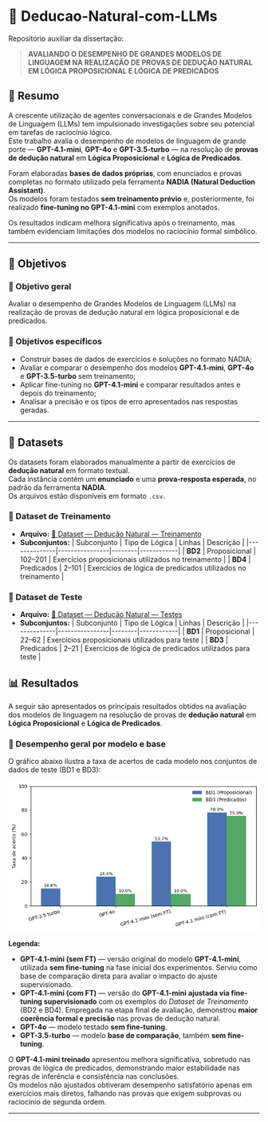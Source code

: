 
# 🧠 Deducao-Natural-com-LLMs

Repositório auxiliar da dissertação:

> **AVALIANDO O DESEMPENHO DE GRANDES MODELOS DE LINGUAGEM NA REALIZAÇÃO DE PROVAS DE DEDUÇÃO NATURAL EM LÓGICA PROPOSICIONAL E LÓGICA DE PREDICADOS**  

## 📘 Resumo

A crescente utilização de agentes conversacionais e de Grandes Modelos de Linguagem (LLMs) tem impulsionado investigações sobre seu potencial em tarefas de raciocínio lógico.  
Este trabalho avalia o desempenho de modelos de linguagem de grande porte — **GPT-4.1-mini**, **GPT-4o** e **GPT-3.5-turbo** — na resolução de **provas de dedução natural** em **Lógica Proposicional** e **Lógica de Predicados**.

Foram elaboradas **bases de dados próprias**, com enunciados e provas completas no formato utilizado pela ferramenta **NADIA (Natural Deduction Assistant)**.  
Os modelos foram testados **sem treinamento prévio** e, posteriormente, foi realizado **fine-tuning no GPT-4.1-mini** com exemplos anotados.  

Os resultados indicam melhora significativa após o treinamento, mas também evidenciam limitações dos modelos no raciocínio formal simbólico.

---

## 🧩 Objetivos

### 🎯 Objetivo geral
Avaliar o desempenho de Grandes Modelos de Linguagem (LLMs) na realização de provas de dedução natural em lógica proposicional e de predicados.

### 🔹 Objetivos específicos
- Construir bases de dados de exercícios e soluções no formato NADIA;  
- Avaliar e comparar o desempenho dos modelos **GPT-4.1-mini**, **GPT-4o** e **GPT-3.5-turbo** sem treinamento;  
- Aplicar fine-tuning no **GPT-4.1-mini** e comparar resultados antes e depois do treinamento;  
- Analisar a precisão e os tipos de erro apresentados nas respostas geradas.

---

## 📂 Datasets

Os datasets foram elaborados manualmente a partir de exercícios de **dedução natural** em formato textual.  
Cada instância contém um **enunciado** e uma **prova-resposta esperada**, no padrão da ferramenta **NADIA**.  
Os arquivos estão disponíveis em formato `.csv`.

### 🔹 Dataset de Treinamento
- **Arquivo:** [📄 Dataset — Dedução Natural — Treinamento](https://github.com/leonardomartins777/Deducao-Natural-com-LLMs/blob/main/Dataset%20-%20Dedu%C3%A7%C3%A3o%20Natural%20-%20Dataset%20Treinamento.csv)
- **Subconjuntos:**
  | Subconjunto | Tipo de Lógica | Linhas | Descrição |
  |--------------|----------------|--------|------------|
  | **BD2** | Proposicional | 102–201 | Exercícios proposicionais utilizados no treinamento |
  | **BD4** | Predicados | 2–101 | Exercícios de lógica de predicados utilizados no treinamento |

### 🔹 Dataset de Teste
- **Arquivo:** [📄 Dataset — Dedução Natural — Testes](https://github.com/leonardomartins777/Deducao-Natural-com-LLMs/blob/main/Dataset%20-%20Dedu%C3%A7%C3%A3o%20Natural%20-%20Dataset%20Testes.csv)
- **Subconjuntos:**
  | Subconjunto | Tipo de Lógica | Linhas | Descrição |
  |--------------|----------------|--------|------------|
  | **BD1** | Proposicional | 22–62 | Exercícios proposicionais utilizados para teste |
  | **BD3** | Predicados | 2–21 | Exercícios de lógica de predicados utilizados para teste |


## 📊 Resultados

A seguir são apresentados os principais resultados obtidos na avaliação dos modelos de linguagem na resolução de provas de **dedução natural** em **Lógica Proposicional** e **Lógica de Predicados**.

### 🔹 Desempenho geral por modelo e base

O gráfico abaixo ilustra a taxa de acertos de cada modelo nos conjuntos de dados de teste (BD1 e BD3):

<p align="center">
  <img src="resultados/graficos/Resultados-Grafico-simplificado.png" alt="Gráfico de desempenho dos modelos" width="700">
</p>


**Legenda:**
- **GPT-4.1-mini (sem FT)** — versão original do modelo **GPT-4.1-mini**, utilizada **sem fine-tuning** na fase inicial dos experimentos. Serviu como base de comparação direta para avaliar o impacto do ajuste supervisionado.  
- **GPT-4.1-mini (com FT)** — versão do **GPT-4.1-mini** **ajustada via fine-tuning supervisionado** com os exemplos do *Dataset de Treinamento* (BD2 e BD4). Empregada na etapa final de avaliação, demonstrou **maior coerência formal e precisão** nas provas de dedução natural.  
- **GPT-4o** — modelo testado **sem fine-tuning**.  
- **GPT-3.5-turbo** — modelo **base de comparação**, também **sem fine-tuning**.
  

O **GPT-4.1-mini treinado** apresentou melhora significativa, sobretudo nas provas de lógica de predicados, demonstrando maior estabilidade nas regras de inferência e consistência nas conclusões.  
Os modelos não ajustados obtiveram desempenho satisfatório apenas em exercícios mais diretos, falhando nas provas que exigem subprovas ou raciocínio de segunda ordem.

---